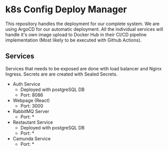 # k8s Config Deploy Manager
This repository handles the deployment for our complete system. We are using ArgoCD for our automatic deployment. All the individual services will handle it's own image upload to Docker Hub in their CI/CD pipeline implementation (Most likely to be executed with Github Actions). 

## Services 
Services that needs to be exposed are done wtih load balancer and Nginx Ingress. Secrets are are created with Sealed Secrets.

- Auth Service
  - Deployed with postgreSQL DB
  - Port: 8086
- Webpage (React)  
  - Port: 3000
- RabbitMQ Server
  - Port: *
- Restautant Service
  - Deployed with postgreSQL DB
  - Port: *
- Camunda Service
  - Port: *
